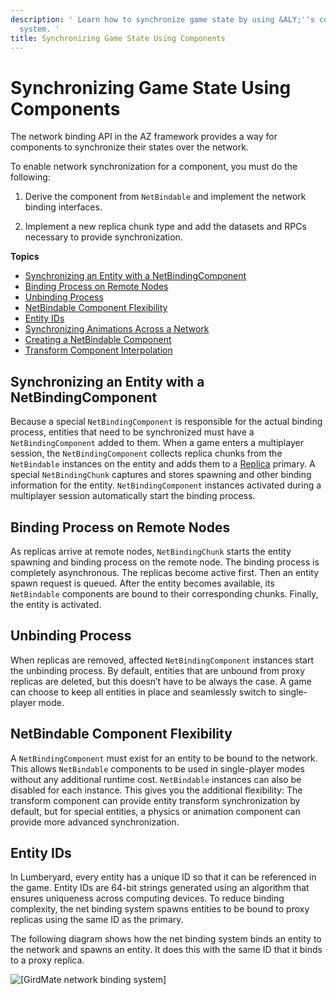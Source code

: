 ```yaml
---
description: ' Learn how to synchronize game state by using &ALY;''s component entity
  system. '
title: Synchronizing Game State Using Components
---
```

# Synchronizing Game State Using Components<a name="network-synchronizing-game-state-using-components"></a>

The network binding API in the AZ framework provides a way for components to synchronize their states over the network\.

To enable network synchronization for a component, you must do the following:

1. Derive the component from `NetBindable` and implement the network binding interfaces\.

1. Implement a new replica chunk type and add the datasets and RPCs necessary to provide synchronization\.

**Topics**
+ [Synchronizing an Entity with a NetBindingComponent](#network-synchronizing-netbindingcomponent)
+ [Binding Process on Remote Nodes](#network-synchronizing-binding-process-remote)
+ [Unbinding Process](#network-synchronizing-unbinding-process)
+ [NetBindable Component Flexibility](#network-synchronizing-netbindable-flexibility)
+ [Entity IDs](#network-synchronizing-entity-ids)
+ [Synchronizing Animations Across a Network](/docs/userguide/networking/synchronizing-animation.md)
+ [Creating a NetBindable Component](/docs/userguide/networking/replicas-binding.md)
+ [Transform Component Interpolation](/docs/userguide/networking/transform-component-interpolation.md)

## Synchronizing an Entity with a NetBindingComponent<a name="network-synchronizing-netbindingcomponent"></a>

Because a special `NetBindingComponent` is responsible for the actual binding process, entities that need to be synchronized must have a `NetBindingComponent` added to them\. When a game enters a multiplayer session, the `NetBindingComponent` collects replica chunks from the `NetBindable` instances on the entity and adds them to a [Replica](/docs/userguide/networking/replicas-replica.md) primary\. A special `NetBindingChunk` captures and stores spawning and other binding information for the entity\. `NetBindingComponent` instances activated during a multiplayer session automatically start the binding process\.

## Binding Process on Remote Nodes<a name="network-synchronizing-binding-process-remote"></a>

As replicas arrive at remote nodes, `NetBindingChunk` starts the entity spawning and binding process on the remote node\. The binding process is completely asynchronous\. The replicas become active first\. Then an entity spawn request is queued\. After the entity becomes available, its `NetBindable` components are bound to their corresponding chunks\. Finally, the entity is activated\.

## Unbinding Process<a name="network-synchronizing-unbinding-process"></a>

When replicas are removed, affected `NetBindingComponent` instances start the unbinding process\. By default, entities that are unbound from proxy replicas are deleted, but this doesn’t have to be always the case\. A game can choose to keep all entities in place and seamlessly switch to single\-player mode\.

## NetBindable Component Flexibility<a name="network-synchronizing-netbindable-flexibility"></a>

A `NetBindingComponent` must exist for an entity to be bound to the network\. This allows `NetBindable` components to be used in single\-player modes without any additional runtime cost\. `NetBindable` instances can also be disabled for each instance\. This gives you the additional flexibility: The transform component can provide entity transform synchronization by default, but for special entities, a physics or animation component can provide more advanced synchronization\.

## Entity IDs<a name="network-synchronizing-entity-ids"></a>

In Lumberyard, every entity has a unique ID so that it can be referenced in the game\. Entity IDs are 64\-bit strings generated using an algorithm that ensures uniqueness across computing devices\. To reduce binding complexity, the net binding system spawns entities to be bound to proxy replicas using the same ID as the primary\.

The following diagram shows how the net binding system binds an entity to the network and spawns an entity\. It does this with the same ID that it binds to a proxy replica\.

![\[GirdMate network binding system\]](/images/userguide/networking/net-binding-system.png)